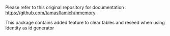 Please refer to this original repository for documentation : https://github.com/tamasflamich/nmemory

This package contains added feature to clear tables and reseed when using Identity as id generator
